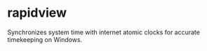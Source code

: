 # rapidview
Synchronizes system time with internet atomic clocks for accurate timekeeping on Windows.
